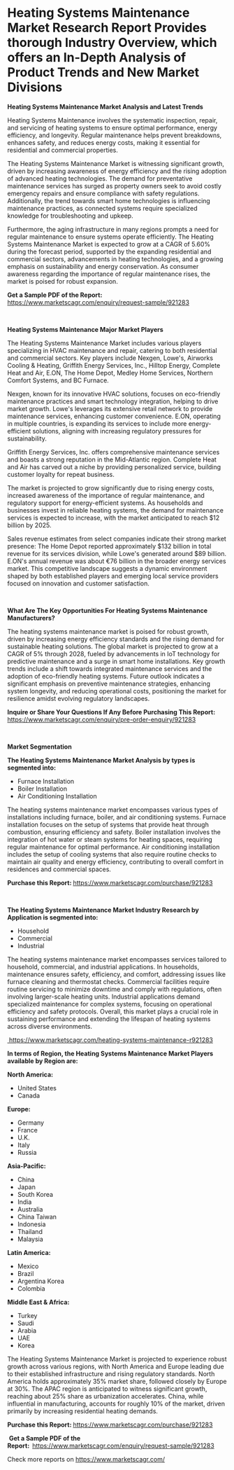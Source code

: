 <p><h1>Heating Systems Maintenance Market Research Report Provides thorough Industry Overview, which offers an In-Depth Analysis of Product Trends and New Market Divisions</h1></p><p><strong>Heating Systems Maintenance Market Analysis and Latest Trends</strong></p>
<p><p>Heating Systems Maintenance involves the systematic inspection, repair, and servicing of heating systems to ensure optimal performance, energy efficiency, and longevity. Regular maintenance helps prevent breakdowns, enhances safety, and reduces energy costs, making it essential for residential and commercial properties. </p><p>The Heating Systems Maintenance Market is witnessing significant growth, driven by increasing awareness of energy efficiency and the rising adoption of advanced heating technologies. The demand for preventative maintenance services has surged as property owners seek to avoid costly emergency repairs and ensure compliance with safety regulations. Additionally, the trend towards smart home technologies is influencing maintenance practices, as connected systems require specialized knowledge for troubleshooting and upkeep.</p><p>Furthermore, the aging infrastructure in many regions prompts a need for regular maintenance to ensure systems operate efficiently. The Heating Systems Maintenance Market is expected to grow at a CAGR of 5.60% during the forecast period, supported by the expanding residential and commercial sectors, advancements in heating technologies, and a growing emphasis on sustainability and energy conservation. As consumer awareness regarding the importance of regular maintenance rises, the market is poised for robust expansion.</p></p>
<p><strong>Get a Sample PDF of the Report:&nbsp;</strong> <a href="https://www.marketscagr.com/enquiry/request-sample/921283?utm_campaign=2337&utm_medium=2&utm_source=Github&utm_content=ia&utm_term=05032025&utm_id=heating-systems-maintenance">https://www.marketscagr.com/enquiry/request-sample/921283</a></p>
<p>&nbsp;</p>
<p><strong>Heating Systems Maintenance Major Market Players</strong></p>
<p><p>The Heating Systems Maintenance Market includes various players specializing in HVAC maintenance and repair, catering to both residential and commercial sectors. Key players include Nexgen, Lowe's, Airworks Cooling & Heating, Griffith Energy Services, Inc., Hilltop Energy, Complete Heat and Air, E.ON, The Home Depot, Medley Home Services, Northern Comfort Systems, and BC Furnace.</p><p>Nexgen, known for its innovative HVAC solutions, focuses on eco-friendly maintenance practices and smart technology integration, helping to drive market growth. Lowe's leverages its extensive retail network to provide maintenance services, enhancing customer convenience. E.ON, operating in multiple countries, is expanding its services to include more energy-efficient solutions, aligning with increasing regulatory pressures for sustainability.</p><p>Griffith Energy Services, Inc. offers comprehensive maintenance services and boasts a strong reputation in the Mid-Atlantic region. Complete Heat and Air has carved out a niche by providing personalized service, building customer loyalty for repeat business.</p><p>The market is projected to grow significantly due to rising energy costs, increased awareness of the importance of regular maintenance, and regulatory support for energy-efficient systems. As households and businesses invest in reliable heating systems, the demand for maintenance services is expected to increase, with the market anticipated to reach $12 billion by 2025.</p><p>Sales revenue estimates from select companies indicate their strong market presence: The Home Depot reported approximately $132 billion in total revenue for its services division, while Lowe's generated around $89 billion. E.ON's annual revenue was about €76 billion in the broader energy services market. This competitive landscape suggests a dynamic environment shaped by both established players and emerging local service providers focused on innovation and customer satisfaction.</p></p>
<p>&nbsp;</p>
<p><strong>What Are The Key Opportunities For Heating Systems Maintenance Manufacturers?</strong></p>
<p><p>The heating systems maintenance market is poised for robust growth, driven by increasing energy efficiency standards and the rising demand for sustainable heating solutions. The global market is projected to grow at a CAGR of 5% through 2028, fueled by advancements in IoT technology for predictive maintenance and a surge in smart home installations. Key growth trends include a shift towards integrated maintenance services and the adoption of eco-friendly heating systems. Future outlook indicates a significant emphasis on preventive maintenance strategies, enhancing system longevity, and reducing operational costs, positioning the market for resilience amidst evolving regulatory landscapes.</p></p>
<p><strong>Inquire or Share Your Questions If Any Before Purchasing This Report:</strong> <a href="https://www.marketscagr.com/enquiry/pre-order-enquiry/921283?utm_campaign=2337&utm_medium=2&utm_source=Github&utm_content=ia&utm_term=05032025&utm_id=heating-systems-maintenance">https://www.marketscagr.com/enquiry/pre-order-enquiry/921283</a></p>
<p>&nbsp;</p>
<p><strong>Market Segmentation</strong></p>
<p><strong>The Heating Systems Maintenance Market Analysis by types is segmented into:</strong></p>
<p><ul><li>Furnace Installation</li><li>Boiler Installation</li><li>Air Conditioning Installation</li></ul></p>
<p><p>The heating systems maintenance market encompasses various types of installations including furnace, boiler, and air conditioning systems. Furnace installation focuses on the setup of systems that provide heat through combustion, ensuring efficiency and safety. Boiler installation involves the integration of hot water or steam systems for heating spaces, requiring regular maintenance for optimal performance. Air conditioning installation includes the setup of cooling systems that also require routine checks to maintain air quality and energy efficiency, contributing to overall comfort in residences and commercial spaces.</p></p>
<p><strong>Purchase this Report:&nbsp;</strong><a href="https://www.marketscagr.com/purchase/921283?utm_campaign=2337&utm_medium=2&utm_source=Github&utm_content=ia&utm_term=05032025&utm_id=heating-systems-maintenance">https://www.marketscagr.com/purchase/921283</a></p>
<p>&nbsp;</p>
<p><strong>The Heating Systems Maintenance Market Industry Research by Application is segmented into:</strong></p>
<p><ul><li>Household</li><li>Commercial</li><li>Industrial</li></ul></p>
<p><p>The heating systems maintenance market encompasses services tailored to household, commercial, and industrial applications. In households, maintenance ensures safety, efficiency, and comfort, addressing issues like furnace cleaning and thermostat checks. Commercial facilities require routine servicing to minimize downtime and comply with regulations, often involving larger-scale heating units. Industrial applications demand specialized maintenance for complex systems, focusing on operational efficiency and safety protocols. Overall, this market plays a crucial role in sustaining performance and extending the lifespan of heating systems across diverse environments.</p></p>
<p><a href="https://www.marketscagr.com/heating-systems-maintenance-r921283?utm_campaign=2337&utm_medium=2&utm_source=Github&utm_content=ia&utm_term=05032025&utm_id=heating-systems-maintenance">&nbsp;https://www.marketscagr.com/heating-systems-maintenance-r921283</a></p>
<p><strong>In terms of Region, the Heating Systems Maintenance Market Players available by Region are:</strong></p>
<p>
    <p> <strong> North America: </strong>
        <ul>
            <li>United States</li>
            <li>Canada</li>
        </ul>
        </p> 
    <p> <strong> Europe: </strong>
        <ul>
            <li>Germany</li>
            <li>France</li>
            <li>U.K.</li>
            <li>Italy</li>
            <li>Russia</li>
        </ul>
        </p> 
    <p> <strong> Asia-Pacific: </strong>
        <ul>
            <li>China</li>
            <li>Japan</li>
            <li>South Korea</li>
            <li>India</li>
            <li>Australia</li>
            <li>China Taiwan</li>
            <li>Indonesia</li>
            <li>Thailand</li>
            <li>Malaysia</li>
        </ul>
        </p> 
    <p> <strong> Latin America: </strong>
        <ul>
            <li>Mexico</li>
            <li>Brazil</li>
            <li>Argentina Korea</li>
            <li>Colombia</li>
        </ul>
        </p> 
    <p> <strong> Middle East & Africa: </strong>
        <ul>
            <li>Turkey</li>
            <li>Saudi</li>
            <li>Arabia</li>
            <li>UAE</li>
            <li>Korea</li>
        </ul>
    </p>
    </p>
<p><p>The Heating Systems Maintenance Market is projected to experience robust growth across various regions, with North America and Europe leading due to their established infrastructure and rising regulatory standards. North America holds approximately 35% market share, followed closely by Europe at 30%. The APAC region is anticipated to witness significant growth, reaching about 25% share as urbanization accelerates. China, while influential in manufacturing, accounts for roughly 10% of the market, driven primarily by increasing residential heating demands.</p></p>
<p><strong>Purchase this Report: </strong><a href="https://www.marketscagr.com/purchase/921283?utm_campaign=2337&utm_medium=2&utm_source=Github&utm_content=ia&utm_term=05032025&utm_id=heating-systems-maintenance">https://www.marketscagr.com/purchase/921283</a></p>
<p>&nbsp;<strong>Get a Sample PDF of the Report:&nbsp;&nbsp;</strong><a href="https://www.marketscagr.com/enquiry/request-sample/921283?utm_campaign=2337&utm_medium=2&utm_source=Github&utm_content=ia&utm_term=05032025&utm_id=heating-systems-maintenance">https://www.marketscagr.com/enquiry/request-sample/921283</a></p>
<p><strong></strong></p>
<p>Check more reports on <a href="https://www.marketscagr.com/?utm_campaign=2337&utm_medium=2&utm_source=Github&utm_content=ia&utm_term=05032025&utm_id=heating-systems-maintenance">https://www.marketscagr.com/</a></p>